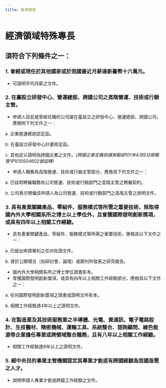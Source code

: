 ```yaml
---
title: 經濟領域
---
```

# 經濟領域特殊專長

## 須符合下列條件**之一**：

### 1. 曾經或現任於其他國家或於我國最近月薪達新臺幣十六萬元。

* 可證明平均月薪之文件。

### 2. 在臺設立研發中心、營運總部、跨國公司之高階營運、技術或行銷主管。

* 申請人目前或曾經任職的公司屬在臺設立之研發中心、營運總部、跨國公司，應檢附下列文件之一：

a. 企業營運總部認定函。

b. 在臺設立研發中心計畫核定函。

c. 其他足以證明為跨國企業之文件。*(跨國企業定義依據勞動部101年4月9日勞職管字1010504602號函釋)*

* 申請人職務為高階營運、技術或行銷主管部分，應檢具下列文件之一：

a. 已註明聘僱職務為公司營運、技術或行銷部門之高階主管之聘僱契約。

b. 公司表示聘僱該申請人為公司營運、技術或行銷部門之高階主管之說明文件。

### 3. 具有產業關鍵產品、零組件、服務模式等所需之重要技術，除取得國內外大學相關系所之博士以上學位外，且曾獲國際發明創新獎項，或具有四年以上相關工作經驗。

* 具有產業關鍵產品、零組件、服務模式等所需之重要技術，應檢具以下文件之一：

a. 已提出申請專利之任何佐證文件。

b. 曾於公開場合（如研討會、論壇）或期刊所發表之研究報告。

* 國內外大學相關系所之博士學位證書影本。
* 曾獲國際發明創新獎項，或具有四年以上相關工作經驗部分，應檢具以下文件之一：

a. 任何國際發明創新獎項之證書或證明文件影本。

b. 相關工作經驗達4年以上之證明文件。

### 4. 在製造業及其技術服務業之半導體、光電、資通訊、電子電路設計、生技醫材、精密機械、運輸工具、系統整合、諮詢顧問、綠色能源等企業擔任專業或跨領域整合職務，且有八年以上相關工作經驗。

* 相關工作經驗達8年以上之證明文件。

### 5. 經中央目的事業主管機關認定其專業才能或有跨國經驗為我國亟需之人才。

* 說明申請人專業才能或跨國工作經驗之文件。